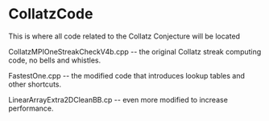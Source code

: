 # CollatzCode
This is where all code related to the Collatz Conjecture will be located


CollatzMPIOneStreakCheckV4b.cpp -- the original Collatz streak computing code, no bells and whistles.

FastestOne.cpp -- the modified code that introduces lookup tables and other shortcuts.

LinearArrayExtra2DCleanBB.cp -- even more modified to increase performance.

